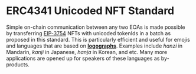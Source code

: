 # ERC4341 Unicoded NFT Standard
Simple on-chain communication between any two EOAs is made possible by transferring [EIP-3754](https://github.com/ethereum/EIPs/blob/master/EIPS/eip-3754.md) NFTs with unicoded tokenIds in a batch as proposed in this standard. This is particularly efficient and useful for emojis and languages that are based on **[logographs](https://en.wikipedia.org/wiki/Logogram)**. Examples include _hanzi_ in Mandarin, _kanji_ in Japanese, _hanja_ in Korean, and etc. Many more applications are opened up for speakers of these languages as by-products.
